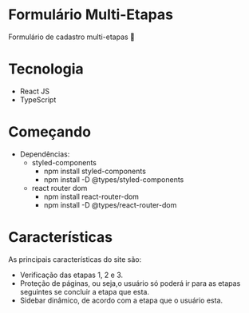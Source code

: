 # Formulário Multi-Etapas

Formulário de cadastro multi-etapas 📝

# Tecnologia

- React JS
- TypeScript

# Começando
- Dependências:
  - styled-components
    - npm install styled-components
    - npm install -D @types/styled-components
  - react router dom
    - npm install react-router-dom
    - npm install -D @types/react-router-dom

# Características

As principais características do site são:
- Verificação das etapas 1, 2 e 3.
- Proteção de páginas, ou seja,o usuário só poderá ir para as etapas seguintes se concluir a etapa que esta.
- Sidebar dinâmico, de acordo com a etapa que o usuário esta.
